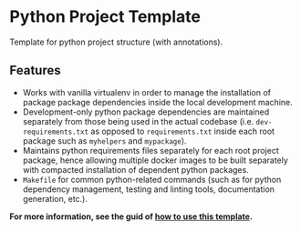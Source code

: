 # Python Project Template

Template for python project structure (with annotations).

## Features

- Works with vanilla virtualenv in order to manage the installation of 
  package package dependencies inside the local development machine.
- Development-only python package dependencies are maintained separately
  from those being used in the actual codebase
  (i.e. `dev-requirements.txt` as opposed to `requirements.txt`
  inside each root package such as `myhelpers` and `mypackage`).
- Maintains python requirements files separately for each root project package,
  hence allowing multiple docker images to be built separately
  with compacted installation of dependent python packages.
- `Makefile` for common python-related commands (such as for 
  python dependency management, testing and linting tools,
  documentation generation, etc.).

**For more information, see the guid of [how to use this template](docs/wiki/howto.md).**
